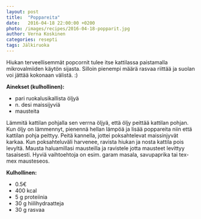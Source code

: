 ```yaml
---
layout: post
title:  "Poppareita"
date:   2016-04-18 22:00:00 +0200
photo: /images/recipes/2016-04-18-popparit.jpg
author: Verna Koskinen
categories: resepti
tags: Jälkiruoka
---
```


Hiukan terveellisemmät popcornit tulee itse kattilassa paistamalla mikrovalmiiden käytön sijasta. Silloin pienempi määrä rasvaa riittää ja suolan voi jättää kokonaan välistä. :)

**Ainekset (kulhollinen):**

- pari ruokalusikallista öljyä
- n. desi maissijyviä
- mausteita

Lämmitä kattilan pohjalla sen verrna öljyä, että öljy peittää kattilan pohjan. Kun öljy on lämmennyt, pienennä hellan lämpöä ja lisää poppareita niin että kattilan pohja peittyy. Peitä kannella, jottei poksahtelevat maissinjyvät karkaa. Kun poksahteluväli harvenee, ravista hiukan ja nosta kattila pois levyltä. Mausta haluamillasi mausteilla ja ravistele jotta mausteet levittyy tasaisesti. Hyviä vaihtoehtoja on esim. garam masala, savupaprika tai tex-mex mausteseos.

**Kulhollinen:**

- 0.5€
- 400 kcal
- 5 g proteiinia
- 30 g hiilihydraatteja
- 30 g rasvaa
